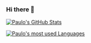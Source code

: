 ### Hi there 👋

<!--
**paulovictorBraw/paulovictorBraw** is a ✨ _special_ ✨ repository because its `README.md` (this file) appears on your GitHub profile.

Here are some ideas to get you started:

- 🔭 I’m currently working on ...
- 🌱 I’m currently learning ...
- 👯 I’m looking to collaborate on ...
- 🤔 I’m looking for help with ...
- 💬 Ask me about ...
- 📫 How to reach me: ...
- 😄 Pronouns: ...
- ⚡ Fun fact: ...
-->

<p float="left">

[![Paulo's  GitHub Stats](https://github-readme-stats.vercel.app/api?username=paulovictorBraw&show_icons=true&theme=nightowl)](https://github.com/paulovictorBraw)

[![Paulo's most used Languages](https://github-readme-stats.vercel.app/api/top-langs/?username=paulovictorBraw&show_icons=true&layout=compact&theme=nightowl)](https://github.com/paulovictorBraw)

</p>

